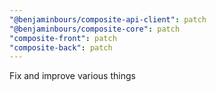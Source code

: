 ```yaml
---
"@benjaminbours/composite-api-client": patch
"@benjaminbours/composite-core": patch
"composite-front": patch
"composite-back": patch
---
```


Fix and improve various things
